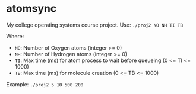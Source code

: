 # atomsync
My college operating systems course project.
Use: `./proj2 NO NH TI TB`

Where:
*   `NO`: Number of Oxygen atoms (integer >= 0)
*   `NH`: Number of Hydrogen atoms (integer >= 0)
*   `TI`: Max time (ms) for atom process to wait before queueing (0 <= TI <= 1000)
*   `TB`: Max time (ms) for molecule creation (0 <= TB <= 1000)

Example: `./proj2 5 10 500 200`
